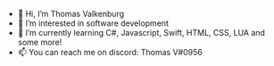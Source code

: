 - 👋 Hi, I’m Thomas Valkenburg
- 👀 I’m interested in software development
- 🌱 I’m currently learning C#, Javascript, Swift, HTML, CSS, LUA and some more!
- 📫 You can reach me on discord: Thomas V#0956
